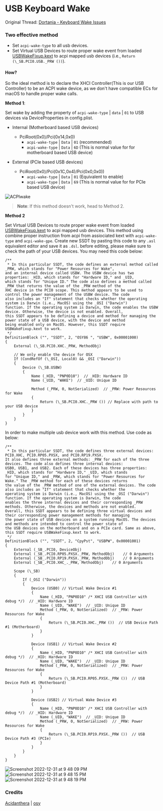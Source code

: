# USB Keyboard Wake

Original Thread: [Dortania - Keyboard Wake Issues](https://dortania.github.io/OpenCore-Post-Install/usb/misc/keyboard.html#keyboard-wake-issues)

### Two effective method

- Set `acpi-wake-type` to all usb devices.
- Set Virtual USB Devices to route proper wake event from loaded [USBWakeFixup.kext](https://github.com/osy/USBWakeFixup) to acpi mapped usb devices (i.e., `Return (\_SB.PCI0.USB._PRW ())`).

#### How?

So the ideal method is to declare the XHCI Controller(This is our USB Controller) to be an ACPI wake device, as we don't have compatible ECs for macOS to handle proper wake calls.

**Method 1**: 

Set wake by adding the property of `acpi-wake-type` | `data` | `01` to USB devices via DeviceProperties in config.plist.

- Internal (Motherboard based USB devices)
  - PciRoot(0x0)/Pci(0x14,0x0)
    - `acpi-wake-type` | `Data` | `01` (recommended)
    - `acpi-wake-type` | `Data` | `6D` (This is normal value for for motherboard based USB device)

- External (PCIe based USB devices)
  - PciRoot(0x0)/Pci(0x1C,0x4)/Pci(0x0,0x0))
    - `acpi-wake-type` | `Data` | `01` (Equivalent to enable)
    - `acpi-wake-type` | `Data` | `69` (This is normal value for for PCIe based USB device)

![ACPIwake](https://user-images.githubusercontent.com/72515939/210158780-d2b7a60d-856f-4175-b67f-682c985fed84.png)

> **Note**: If this method doesn't work, head to Method 2.

**Method 2**

Set Virtual USB Devices to route proper wake event from loaded [USBWakeFixup.kext](https://github.com/osy/USBWakeFixup) to acpi mapped usb devices. This method using combine proper instruction from acpi from assiociated kext with `acpi-wake-type` and `acpi-wake-gpe`. Create new SSDT by pasting this code to any `.asl` equivalent editor and save it as `.dsl`. before editing, please make sure to check the path of your USB devices. You may need this code below:

```asl
/**
 * In this particular SSDT, the code defines an external method called _PRW, which stands for "Power Resources for Wake",
and an internal device called USBW. The USBW device has two properties: _HID, which stands for "Hardware ID," and _UID, 
which stands for "Unique ID." The code also defines a method called _PRW that returns the value of the _PRW method of the 
XHC device in the PCI0 scope. This method appears to be used to control the power management of the USBW device. The code
also includes an "If" statement that checks whether the operating system is Darwin (i.e., MacOS) using the _OSI ("Darwin")
function. If the operating system is Darwin, the code enables the USBW device. Otherwise, the device is not enabled. Overall, 
this SSDT appears to be defining a device and method for managing the power state of a USB device, with the device and method
being enabled only on MacOS. However, this SSDT require USBWakeFixup.kext to work.
 */
DefinitionBlock ("", "SSDT", 2, "OSY86 ", "USBW", 0x00001000)
{
    External (\_SB.PCI0.XHC._PRW, MethodObj)

    // We only enable the device for OSX
    If (CondRefOf (\_OSI, Local0) && _OSI ("Darwin"))
    {
        Device (\_SB.USBW)
        {
            Name (_HID, "PNP0D10")  // _HID: Hardware ID
            Name (_UID, "WAKE")  // _UID: Unique ID

            Method (_PRW, 0, NotSerialized)  // _PRW: Power Resources for Wake
            {
                Return (\_SB.PCI0.XHC._PRW ()) // Replace with path to your USB device
            }
        }
    }
}
```

In order to make multiple usb device work with this method. Use code as below:

```asl
/**
 * In this particular SSDT, the code defines three external devices: PCI0.XHC, PCI0.RP05.PXSX, and PCI0.RP19.PXSX.
It also defines three external methods: _PRW for each of the three devices. The code also defines three internal devices:
USB0, USB1, and USB2. Each of these devices has three properties: _HID, which stands for "Hardware ID," _UID, which stands
for "Unique ID," and _PRW, which stands for "Power Resources for Wake." The _PRW method for each of these devices returns
the value of the _PRW method of one of the external devices. The code also includes an "If" statement that checks whether the
operating system is Darwin (i.e., MacOS) using the _OSI ("Darwin") function. If the operating system is Darwin, the code
enables the three internal devices and their corresponding _PRW methods. Otherwise, the devices and methods are not enabled.
Overall, this SSDT appears to be defining three virtual devices and their corresponding power management methods for managing
the power state of USB devices on a system running MacOS. The devices and methods are intended to control the power state of
the USB devices on the motherboard and on a PCIe card. Same as above, this SSDT require USBWakeFixup.kext to work.
 */
DefinitionBlock ("", "SSDT", 2, "CpyPst", "USBPW", 0x00001001)
{
    External (_SB_.PCI0, DeviceObj)
    External (_SB_.PCI0.RP05.PXSX._PRW, MethodObj)    // 0 Arguments
    External (_SB_.PCI0.RP19.PXSX._PRW, MethodObj)    // 0 Arguments
    External (_SB_.PCI0.XHC_._PRW, MethodObj)    // 0 Arguments

    Scope (\_SB)
    {
        If (_OSI ("Darwin"))
        {
            Device (USB0) // Virtual Wake Device #1
            {
                Name (_HID, "PNP0D10" /* XHCI USB Controller with debug */)  // _HID: Hardware ID
                Name (_UID, "WAKE")  // _UID: Unique ID
                Method (_PRW, 0, NotSerialized)  // _PRW: Power Resources for Wake
                {
                    Return (\_SB.PCI0.XHC._PRW ())  // USB Device Path #1 (Motherboard)
                }
            }

            Device (USB1) // Virtual Wake Device #2
            {
                Name (_HID, "PNP0D10" /* XHCI USB Controller with debug */)  // _HID: Hardware ID
                Name (_UID, "WAKE")  // _UID: Unique ID
                Method (_PRW, 0, NotSerialized)  // _PRW: Power Resources for Wake
                {
                    Return (\_SB.PCI0.RP05.PXSX._PRW ())  // USB Device Path #1 (Motherboard)
                }
            }

            Device (USB2) // Virtual Wake Device #3
            {
                Name (_HID, "PNP0D10" /* XHCI USB Controller with debug */)  // _HID: Hardware ID
                Name (_UID, "WAKE")  // _UID: Unique ID
                Method (_PRW, 0, NotSerialized)  // _PRW: Power Resources for Wake
                {
                    Return (\_SB.PCI0.RP19.PXSX._PRW ())  // USB Device Path #3 (PCIe)
                }
            }
        }
    }
}
```

![Screenshot 2022-12-31 at 9 48 09 PM](https://user-images.githubusercontent.com/72515939/210138919-1f6494d4-b0a6-4f56-8734-30687da97250.png)
![Screenshot 2022-12-31 at 9 48 15 PM](https://user-images.githubusercontent.com/72515939/210138921-26ad44fe-b1dd-4693-a2ce-bad248f9abba.png)
![Screenshot 2022-12-31 at 9 48 19 PM](https://user-images.githubusercontent.com/72515939/210138923-184a21bd-bbd8-4ce2-8b09-2d941fc6493f.png)

### Credits

[Acidanthera](https://github.com/acidanthera/) | [osy](https://github.com/osy)
